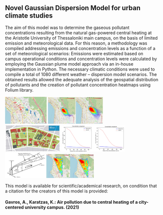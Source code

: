 ## Novel Gaussian Dispersion Model for urban climate studies

The aim of this model was to determine the gaseous pollutant concentrations resulting from the natural gas-powered central heating at the Aristotle University of Thessaloniki main campus, on the basis of limited emission and meteorological data. For this reason, a methodology was compiled addressing emissions and concentration levels as a function of a set of meteorological scenarios: Emissions were estimated based on campus operational conditions and concentration levels were calculated by employing the Gaussian plume model approach via an in-house implementation in Python. The necessary climatic conditions were used to compile a total of 1080 different weather – dispersion model scenarios. The obtained results allowed the adequate analysis of the geospatial distribution of pollutants and the creation of pollutant concentration heatmaps using Folium library.

<img src="https://github.com/andreasgav/Novel-Gaussian-Dispersion-Model-for-urban-climate-studies/blob/main/Images/Points%20in%20Thessaloniki%20were%20maximum%20values%20occur.jpg" width="27%"></img> <img src="https://github.com/andreasgav/Novel-Gaussian-Dispersion-Model-for-urban-climate-studies/blob/main/Images/architecture_heatmap.JPG" width="36%"></img> <img src="https://github.com/andreasgav/Novel-Gaussian-Dispersion-Model-for-urban-climate-studies/blob/main/Images/auth%20map%20color.jpg" width="36%"></img> <img src="https://github.com/andreasgav/Novel-Gaussian-Dispersion-Model-for-urban-climate-studies/blob/main/Images/fluctuation_nox_building13.JPG" width="41%"></img> <img src="https://github.com/andreasgav/Novel-Gaussian-Dispersion-Model-for-urban-climate-studies/blob/main/Images/gauss%20disperss.jpg" width="26%"></img> <img src="https://github.com/andreasgav/Novel-Gaussian-Dispersion-Model-for-urban-climate-studies/blob/main/Images/total_heatmap.JPG" width="31%"></img> 



This model is available for scientific/academical research, on condition that a citation for the creators of this model is provided:

#### Gavros, A., Karatzas, K.: Air pollution due to central heating of a city-centered university campus. (2021)
